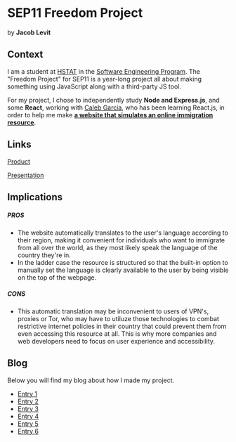 # SEP11 Freedom Project
by **Jacob Levit**

## Context
I am a student at [HSTAT](https://www.hstat.org/) in the [Software Engineering Program](https://hstatsep.github.io/). The "Freedom Project" for SEP11 is a year-long project all about making something using JavaScript along with a third-party JS tool.

For my project, I chose to independently study **Node and Express.js**, and some **React**, working with [Caleb Garcia](https://github.com/calebg4205), who has been learning React.js, in order to help me make [**a website that simulates an online immigration resource**](https://github.com/jacobl3371/ip-immigration-website).

## Links

[Product](https://immigration-resource.vercel.app/)

[Presentation](https://docs.google.com/presentation/d/1q1zGLP7vPFQL8w3w1T0zRHO0r3UDH2-i0hvRYW0ZQbo/)

## Implications
##### PROS
* The website automatically translates to the user's language according to their region, making it convenient for individuals who want to immigrate from all over the world, as they most likely speak the language of the country they're in.
* In the ladder case the resource is structured so that the built-in option to manually set the language is clearly available to the user by being visible on the top of the webpage.

##### CONS
* This automatic translation may be inconvenient to users of VPN's, proxies or Tor, who may have to utiluze those technologies to combat restrictive internet policies in their country that could prevent them from even accessing this resource at all. This is why more companies and web developers need to focus on user experience and accessibility.


## Blog
Below you will find my blog about how I made my project.

* [Entry 1](blog/entry01.md)
* [Entry 2](blog/entry02.md)
* [Entry 3](blog/entry03.md)
* [Entry 4](blog/entry04.md)
* [Entry 5](blog/entry05.md)
* [Entry 6](blog/entry06.md)
